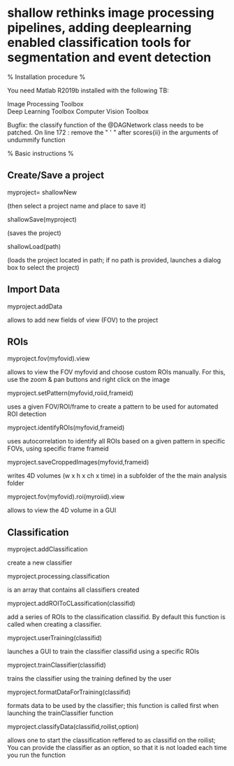 # shallow rethinks image processing pipelines, adding deeplearning enabled classification tools for segmentation and event detection

% Installation procedure %

You need Matlab R2019b installed with the following TB: 


Image Processing Toolbox  
Deep Learning Toolbox 
Computer Vision Toolbox


Bugfix: the classify function of the @DAGNetwork class needs to be patched. On line 172 : 
remove the " ' " after scores{ii} in the arguments of undummify function


% Basic instructions %


Create/Save a project
---------------------

myproject= shallowNew 

 (then select a project name and place to save it) 

shallowSave(myproject) 

(saves the project)

shallowLoad(path)

(loads the project located in path; if no path is provided, launches a dialog box to select the project)


Import Data
------------

myproject.addData 

allows to add new fields of view (FOV) to the project 


ROIs
----

myproject.fov(myfovid).view 

allows to view the FOV myfovid and choose custom ROIs manually. For this, use the zoom & pan buttons and right click on the image

myproject.setPattern(myfovid,roiid,frameid)

uses a given FOV/ROI/frame to create a pattern to be used for automated ROI detection

myproject.identifyROIs(myfovid,frameid)

uses autocorrelation to identify all ROIs based on a given pattern in specific FOVs, using specific frame frameid

myproject.saveCroppedImages(myfovid,frameid)

writes 4D volumes (w x h x ch x time) in a subfolder of the the main analysis folder

myproject.fov(myfovid).roi(myroiid).view

allows to view the 4D volume in a GUI


Classification
--------------

myproject.addClassification

create a new classifier

myproject.processing.classification 

is an array that contains all classifiers created

myproject.addROIToCLassification(classifid)

add a series of ROIs to the classification classifid. By default this function is called when creating a classifier. 

myproject.userTraining(classifid)

launches a GUI to train the classifier classifid using a specific ROIs

myproject.trainClassifier(classifid)

trains the classifier using the training defined by the user

myproject.formatDataForTraining(classifid)

formats data to be used by the classifier; this function is called first when launching the trainClassifier function 

myproject.classifyData(classifid,roilist,option) 

allows one to start the classification reffered to as classifid on the roilist; You can provide the classifier as an option, so that it is not loaded each time you run the function 









